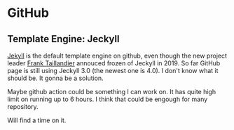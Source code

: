 # GitHub

## Template Engine: Jeckyll

[Jekyll](https://en.wikipedia.org/wiki/Jekyll_(software)) is the default template engine on github, 
even though the new project leader [Frank Taillandier](https://jekyllrb.com/news/2021/09/14/goodbye-dear-frank/)
annouced frozen of Jeckyll in 2019. So far GitHub page is still using Jeckyll 3.0 (the newest one 
is 4.0). I don't know what it should be. It gonna be a solution.

Maybe github action could be something I can work on. It has quite high limit on running up to 6 hours.
I think that could be engough for many repository.

Will find a time on it.

